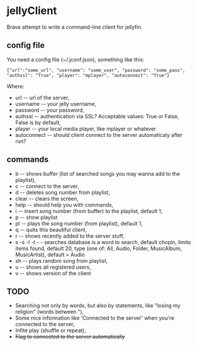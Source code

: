 # jellyClient
Brave attempt to write a command-line client for jellyfin.

## config file
You need a config file (~/.jconf.json), something like this:

~~~
{"url":"some_url", "username": "some_user", "password": "some_pass", "authssl": "True", "player": "mplayer", "autoconnect": "True"}
~~~
Where:
* url -- url of the server,
* username -- your jelly username,
* password -- your password,
* authssl -- authentication via SSL? Acceptable values: True or False, False is by default,
* player -- your local media player, like mplayer or whatever
* autoconnect -- should client connect to the server automaticaly after run?

## commands
* b -- shows buffer (list of searched songs you may wanna add to the playlist),
* c -- connect to the server,
* d <number> -- deletes song number <number> from playlist,
* clear -- clears the screen,
* help -- should help you with commands,
* i <number> -- insert song number <number> (from buffer) to the playlist, default 1,
* p -- show playlist
* pl <number> -- plays the song number <number> (from playlist), default 1,
* q -- quits this beautiful client,
* r -- shows recently added to the server stuff,
* s -s <word> -l <limit> -t <type>- - searches database
    <word> is a word to search, default chopin, 
    <limit> limits items found, default 20,
    <type> type (one of: All, Audio, Folder, MusicAlbum, MusicArtist), default = Audio
* sh -- plays random song from playlist,
* u -- shows all registered users,
* v -- shows version of the client

## TODO
* Searching not only by words, but also by statements, like "losing my religion" (words between "),
* Some nice information like 'Connected to the server' when you're connected to the server,
* Infite play (shuffle or repeat),
* ~~Flag to connected to the server automatically~~

